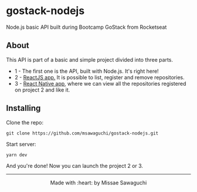 # gostack-nodejs
Node.js basic API built during Bootcamp GoStack from Rocketseat

<div >
    <h2> About </h2>
    
This API is part of a basic and simple project divided into three parts. 
<ul>
<li>1 - The first one is the API, built with Node.js. It's right here!</li>
<li>2 - <a href="https://github.com/msawaguchi/gostack-reactjs">ReactJS app.</a> It is possible to list, register and remove repositories.</li>
<li>3 - <a href="https://github.com/msawaguchi/gostack-reactnative">React Native app</a>, where we can view all the repositories registered on project 2 and like it.</li>
<ul>
</div>

<div >
    <h2> Installing </h2>
    
<p>Clone the repo:</p>

`git clone https://github.com/msawaguchi/gostack-nodejs.git`

Start server:

`yarn dev`

And you're done! Now you can launch the project 2 or 3.

</div>
<footer>
    <hr></hr>
<p align="center">
Made with :heart: by Missae Sawaguchi
</p>
</footer>
